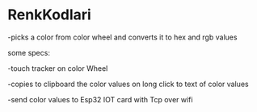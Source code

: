 # RenkKodlari
-picks a color from color wheel and converts it to hex and rgb values

some specs:

-touch tracker on color Wheel

-copies to clipboard the color values on long click to text of color values 

-send color values to Esp32 IOT card with Tcp over wifi

